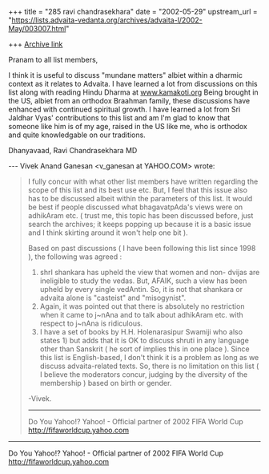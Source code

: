 +++
title = "285 ravi chandrasekhara"
date = "2002-05-29"
upstream_url = "https://lists.advaita-vedanta.org/archives/advaita-l/2002-May/003007.html"

+++
[Archive link](https://lists.advaita-vedanta.org/archives/advaita-l/2002-May/003007.html)

Pranam to all list members,

I think it is useful to discuss "mundane matters"
albiet within a dharmic context as it relates to
Advaita. I have learned a lot from discussions on this
list along with reading Hindu Dharma at
www.kamakoti.org Being brought in the US, albiet from
an orthodox Braahman family, these discussions have
enhanced with continued spiritual growth. I have
learned a lot from Sri Jaldhar Vyas' contributions to
this list and am I'm glad to know that someone like
him is of my age, raised in the US like me, who is
orthodox and quite knowledgable on our traditions.

Dhanyavaad, Ravi Chandrasekhara MD

--- Vivek Anand Ganesan <v_ganesan at YAHOO.COM> wrote:
> I fully concur with what other list members have
> written
> regarding the scope of this list and its best use
> etc.
> But, I feel that this issue also has to be discussed
> albeit within the parameters of this list. It would
> be best
> if people discussed what bhagavatpAda's views were
> on
> adhikAram etc. ( trust me, this topic has been
> discussed
> before, just search the archives; it keeps popping
> up
> because it is a basic issue and I think skirting
> around it
> won't help one bit ).
>
>   Based on past discussions ( I have been following
> this
> list since 1998 ), the following was agreed :
> 1) shrI shankara has upheld the view that women and
> non-
>    dvijas are ineligible to study the vedas.  But,
> AFAIK,
>    such a view has been upheld by every single
> vedAntin.
>    So, it is not that shankara or advaita alone is
>    "casteist" and "misogynist".
> 2) Again, it was pointed out that there is
> absolutely no
>    restriction when it came to j~nAna and to talk
> about
>    adhikAram etc. with respect to j~nAna is
> ridiculous.
> 3) I have a set of books by H.H. Holenarasipur
> Swamiji who
>    also states 1) but adds that it is OK to discuss
> shruti
>    in any language other than Sanskrit ( he sort of
> implies
>    this in one place ).  Since this list is
> English-based,
>    I don't think it is a problem as long as we
> discuss
>    advaita-related texts.  So, there is no
> limitation on
>    this list ( I believe the moderators concur,
> judging by
>    the diversity of the membership ) based on birth
> or
>    gender.
>
> -Vivek.
>
> __________________________________________________
> Do You Yahoo!?
> Yahoo! - Official partner of 2002 FIFA World Cup
> http://fifaworldcup.yahoo.com


__________________________________________________
Do You Yahoo!?
Yahoo! - Official partner of 2002 FIFA World Cup
http://fifaworldcup.yahoo.com

